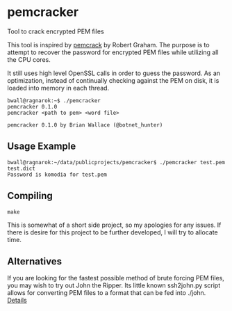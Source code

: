 # pemcracker
Tool to crack encrypted PEM files

This tool is inspired by [pemcrack](https://github.com/robertdavidgraham/pemcrack) by Robert Graham.  The purpose is to attempt to recover the password for encrypted PEM files while utilizing all the CPU cores.

It still uses high level OpenSSL calls in order to guess the password.  As an optimization, instead of continually checking against the PEM on disk, it is loaded into memory in each thread.

    bwall@ragnarok:~$ ./pemcracker 
    pemcracker 0.1.0
    pemcracker <path to pem> <word file>

    pemcracker 0.1.0 by Brian Wallace (@botnet_hunter)


Usage Example
-------------

    bwall@ragnarok:~/data/publicprojects/pemcracker$ ./pemcracker test.pem test.dict
    Password is komodia for test.pem

Compiling
---------

    make


This is somewhat of a short side project, so my apologies for any issues.  If there is desire for this project to be further developed, I will try to allocate time.


Alternatives
------------

If you are looking for the fastest possible method of brute forcing PEM files, you may wish to try out John the Ripper.  Its little known ssh2john.py script allows for converting PEM files to a format that can be fed into ./john.  [Details](http://www.openwall.com/lists/john-users/2015/10/18/2)